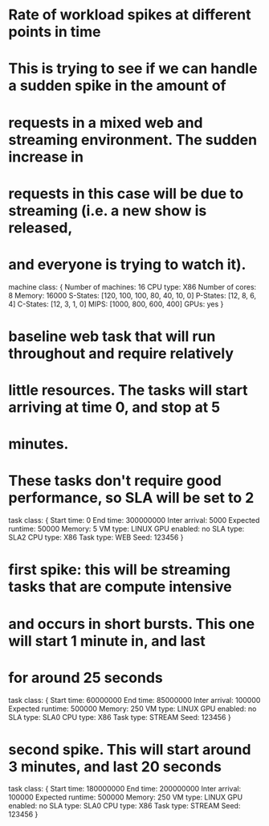 # Rate of workload spikes at different points in time
# This is trying to see if we can handle a sudden spike in the amount of 
# requests in a mixed web and streaming environment. The sudden increase in
# requests in this case will be due to streaming (i.e. a new show is released, 
# and everyone is trying to watch it).

machine class:
{
        Number of machines: 16
        CPU type: X86
        Number of cores: 8
        Memory: 16000
        S-States: [120, 100, 100, 80, 40, 10, 0]
        P-States: [12, 8, 6, 4]
        C-States: [12, 3, 1, 0]
        MIPS: [1000, 800, 600, 400]
        GPUs: yes
}
# baseline web task that will run throughout and require relatively
# little resources. The tasks will start arriving at time 0, and stop at 5
# minutes.
# These tasks don't require good performance, so SLA will be set to 2
task class:
{
    Start time: 0
    End time: 300000000
    Inter arrival: 5000
    Expected runtime: 50000
    Memory: 5
    VM type: LINUX
    GPU enabled: no
    SLA type: SLA2
    CPU type: X86
    Task type: WEB
    Seed: 123456
}

# first spike: this will be streaming tasks that are compute intensive
# and occurs in short bursts. This one will start 1 minute in, and last
# for around 25 seconds
task class:
{
        Start time: 60000000
        End time: 85000000
        Inter arrival: 100000
        Expected runtime: 500000
        Memory: 250
        VM type: LINUX
        GPU enabled: no
        SLA type: SLA0
        CPU type: X86
        Task type: STREAM
        Seed: 123456
}

# second spike. This will start around 3 minutes, and last 20 seconds
task class:
{
        Start time: 180000000
        End time: 200000000
        Inter arrival: 100000
        Expected runtime: 500000
        Memory: 250
        VM type: LINUX
        GPU enabled: no
        SLA type: SLA0
        CPU type: X86
        Task type: STREAM
        Seed: 123456
}